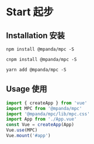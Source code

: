 # Start 起步

## Installation 安装
```shell
npm install @mpanda/mpc -S
```

```shell
cnpm install @mpanda/mpc -S
```

```shell
yarn add @mpanda/mpc -S
```
## Usage 使用

```js 
import { createApp } from 'vue'
import MPC from '@mpanda/mpc' 
import '@mpanda/mpc/lib/mpc.css'
import App from './App.vue'
const Vue = createApp(App)
Vue.use(MPC)
Vue.mount('#app')
```
